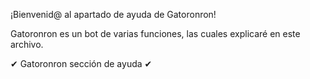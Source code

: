 ¡Bienvenid@ al apartado de ayuda de Gatoronron!


Gatoronron es un bot de varias funciones, las cuales explicaré en este archivo.







✔ Gatoronron sección de ayuda ✔

